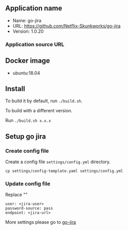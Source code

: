 ##
## Application name

* Name: go-jira
* URL: https://github.com/Netflix-Skunkworks/go-jira
* Version: 1.0.20

### Application source URL

## Docker image

* ubuntu:18.04

## Install

To build it by default, run `./build.sh`.


To build with a different version.

Run `./build.sh x.x.x`

## Setup go jira

### Create config file
Create a config file  `settings/config.yml` directory.

```shell
cp settings/config-template.yaml settings/config.yml
```
### Update config file

Replace ""
```
user: <jira-user>
password-source: pass
endpoint: <jira-url>
```
More settings please go to [go-jira](https://github.com/Netflix-Skunkworks/go-jira/)